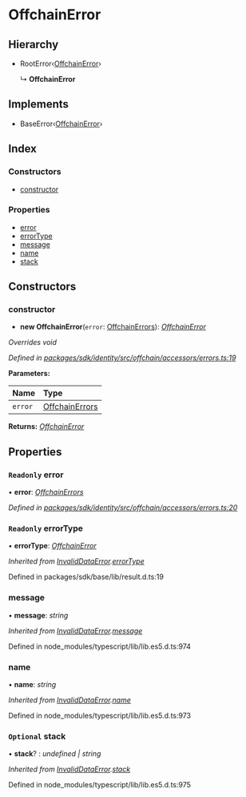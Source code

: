 # OffchainError

## Hierarchy

* RootError‹[OffchainError](../enums/_offchain_accessors_errors_.schemaerrortypes.md#offchainerror)›

  ↳ **OffchainError**

## Implements

* BaseError‹[OffchainError](../enums/_offchain_accessors_errors_.schemaerrortypes.md#offchainerror)›

## Index

### Constructors

* [constructor](_offchain_accessors_errors_.offchainerror.md#constructor)

### Properties

* [error](_offchain_accessors_errors_.offchainerror.md#readonly-error)
* [errorType](_offchain_accessors_errors_.offchainerror.md#readonly-errortype)
* [message](_offchain_accessors_errors_.offchainerror.md#message)
* [name](_offchain_accessors_errors_.offchainerror.md#name)
* [stack](_offchain_accessors_errors_.offchainerror.md#optional-stack)

## Constructors

### constructor

+ **new OffchainError**\(`error`: [OffchainErrors](../modules/_offchain_data_wrapper_.md#offchainerrors)\): [_OffchainError_](_offchain_accessors_errors_.offchainerror.md)

_Overrides void_

_Defined in_ [_packages/sdk/identity/src/offchain/accessors/errors.ts:19_](https://github.com/celo-org/celo-monorepo/blob/master/packages/sdk/identity/src/offchain/accessors/errors.ts#L19)

**Parameters:**

| Name | Type |
| :--- | :--- |
| `error` | [OffchainErrors](../modules/_offchain_data_wrapper_.md#offchainerrors) |

**Returns:** [_OffchainError_](_offchain_accessors_errors_.offchainerror.md)

## Properties

### `Readonly` error

• **error**: [_OffchainErrors_](../modules/_offchain_data_wrapper_.md#offchainerrors)

_Defined in_ [_packages/sdk/identity/src/offchain/accessors/errors.ts:20_](https://github.com/celo-org/celo-monorepo/blob/master/packages/sdk/identity/src/offchain/accessors/errors.ts#L20)

### `Readonly` errorType

• **errorType**: [_OffchainError_](../enums/_offchain_accessors_errors_.schemaerrortypes.md#offchainerror)

_Inherited from_ [_InvalidDataError_](_offchain_accessors_errors_.invaliddataerror.md)_._[_errorType_](_offchain_accessors_errors_.invaliddataerror.md#readonly-errortype)

Defined in packages/sdk/base/lib/result.d.ts:19

### message

• **message**: _string_

_Inherited from_ [_InvalidDataError_](_offchain_accessors_errors_.invaliddataerror.md)_._[_message_](_offchain_accessors_errors_.invaliddataerror.md#message)

Defined in node\_modules/typescript/lib/lib.es5.d.ts:974

### name

• **name**: _string_

_Inherited from_ [_InvalidDataError_](_offchain_accessors_errors_.invaliddataerror.md)_._[_name_](_offchain_accessors_errors_.invaliddataerror.md#name)

Defined in node\_modules/typescript/lib/lib.es5.d.ts:973

### `Optional` stack

• **stack**? : _undefined \| string_

_Inherited from_ [_InvalidDataError_](_offchain_accessors_errors_.invaliddataerror.md)_._[_stack_](_offchain_accessors_errors_.invaliddataerror.md#optional-stack)

Defined in node\_modules/typescript/lib/lib.es5.d.ts:975

